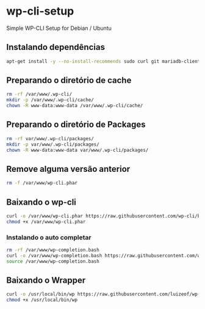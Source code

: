 # wp-cli-setup
Simple WP-CLI Setup for Debian / Ubuntu

## Instalando dependências

```bash
apt-get install -y --no-install-recommends sudo curl git mariadb-client
```

## Preparando o diretório de cache

```bash
rm -rf /var/www/.wp-cli/
mkdir -p /var/www/.wp-cli/cache/
chown -R www-data:www-data /var/www/.wp-cli/cache/
```

## Preparando o diretório de Packages

```bash
rm -rf var/www/.wp-cli/packages/
mkdir -p var/www/.wp-cli/packages/
chown -R www-data:www-data var/www/.wp-cli/packages/
```

## Remove alguma versão anterior

```bash
rm -f /var/www/wp-cli.phar
```

## Baixando o wp-cli

```bash
curl -o /var/www/wp-cli.phar https://raw.githubusercontent.com/wp-cli/builds/gh-pages/phar/wp-cli.phar
chmod +x /var/www/wp-cli.phar
```

### Instalando o auto completar

```bash
rm -rf /var/www/wp-completion.bash
curl -o /var/www/wp-completion.bash https://raw.githubusercontent.com/wp-cli/wp-cli/master/utils/wp-completion.bash
source /var/www/wp-completion.bash
```

## Baixando o Wrapper

```bash
curl -o /usr/local/bin/wp https://raw.githubusercontent.com/luizeof/wp-cli-setup/master/wp.sh
chmod +x /usr/local/bin/wp
```

